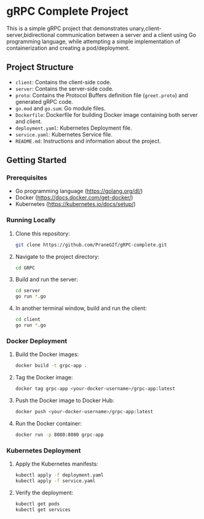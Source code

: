 # gRPC Complete Project

This is a simple gRPC project that demonstrates unary,client-server,bidirectional communication between a server and a client using Go programming language,
while attempting a simple implementation of containerization and creating a pod/deployment.

## Project Structure


- `client`: Contains the client-side code.
- `server`: Contains the server-side code.
- `proto`: Contains the Protocol Buffers definition file (`greet.proto`) and generated gRPC code.
- `go.mod` and `go.sum`: Go module files.
- `Dockerfile`: Dockerfile for building Docker image containing both server and client.
- `deployment.yaml`: Kubernetes Deployment file.
- `service.yaml`: Kubernetes Service file.
- `README.md`: Instructions and information about the project.

## Getting Started

### Prerequisites

- Go programming language (https://golang.org/dl/)
- Docker (https://docs.docker.com/get-docker/)
- Kubernetes (https://kubernetes.io/docs/setup/)

### Running Locally

1. Clone this repository:

    ```bash
    git clone https://github.com/PraneGIT/gRPC-complete.git
    ```

2. Navigate to the project directory:

    ```bash
    cd GRPC
    ```

3. Build and run the server:

    ```bash
    cd server
    go run *.go
    ```

4. In another terminal window, build and run the client:

    ```bash
    cd client
    go run *.go
    ```

### Docker Deployment

1. Build the Docker images:

    ```bash
    docker build -t grpc-app .
    ```

2. Tag the Docker image:

    ```bash
    docker tag grpc-app <your-docker-username>/grpc-app:latest
    ```

3. Push the Docker image to Docker Hub:

    ```bash
    docker push <your-docker-username>/grpc-app:latest
    ```

4. Run the Docker container:

    ```bash
    docker run -p 8080:8080 grpc-app
    ```

### Kubernetes Deployment

1. Apply the Kubernetes manifests:

    ```bash
    kubectl apply -f deployment.yaml
    kubectl apply -f service.yaml
    ```

2. Verify the deployment:

    ```bash
    kubectl get pods
    kubectl get services
    ```

